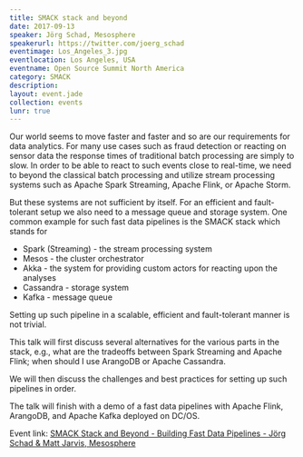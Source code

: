 ```yaml
---
title: SMACK stack and beyond
date: 2017-09-13
speaker: Jörg Schad, Mesosphere
speakerurl: https://twitter.com/joerg_schad
eventimage: Los_Angeles_3.jpg
eventlocation: Los Angeles, USA
eventname: Open Source Summit North America
category: SMACK
description: 
layout: event.jade
collection: events
lunr: true
---
```


Our world seems to move faster and faster and so are our requirements for data analytics. For many use cases such as fraud detection or reacting on sensor data the response times of traditional batch processing are simply to slow. In order to be able to react to such events close to real-time, we need to beyond the classical batch processing and utilize stream processing systems such as Apache Spark Streaming, Apache Flink, or Apache Storm.

But these systems are not sufficient by itself. For an efficient and fault-tolerant setup we also need to a message queue and storage system. One common example for such fast data pipelines is the SMACK stack which stands for

- Spark (Streaming) - the stream processing system
- Mesos - the cluster orchestrator
- Akka - the system for providing custom actors for reacting upon the analyses 
- Cassandra - storage system
- Kafka - message queue

Setting up such pipeline in a scalable, efficient and fault-tolerant manner is not trivial.

This talk will first discuss several alternatives for the various parts in the stack, e.g., what are the tradeoffs between Spark Streaming and Apache Flink; when should I use ArangoDB or Apache Cassandra.

We will then discuss the challenges and best practices for setting up such pipelines in order.

The talk will finish with a demo of a fast data pipelines with Apache Flink, ArangoDB, and Apache Kafka deployed on DC/OS.

Event link: <a href="https://ossna2017.sched.com/event/BDqG/smack-stack-and-beyond-building-fast-data-pipelines-jorg-schad-matt-jarvis-mesosphere">SMACK Stack and Beyond - Building Fast Data Pipelines - Jörg Schad & Matt Jarvis, Mesosphere</a>
